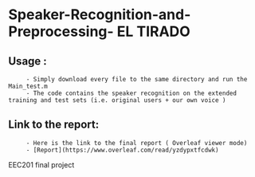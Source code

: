 # Speaker-Recognition-and-Preprocessing- EL TIRADO

## Usage :
         - Simply download every file to the same directory and run the Main_test.m
         - The code contains the speaker recognition on the extended training and test sets (i.e. original users + our own voice )
         
## Link to the report:
         - Here is the link to the final report ( Overleaf viewer mode)
         - [Report](https://www.overleaf.com/read/yzdypxtfcdwk)

EEC201 final project

